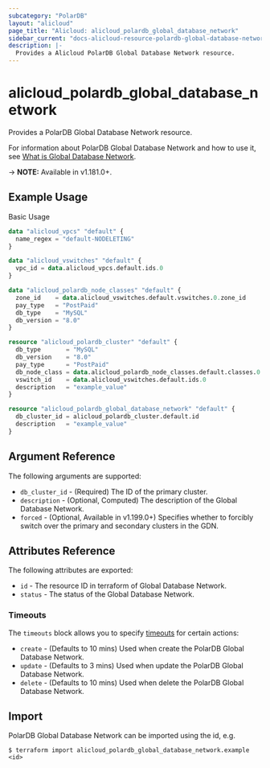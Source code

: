 ```yaml
---
subcategory: "PolarDB"
layout: "alicloud"
page_title: "Alicloud: alicloud_polardb_global_database_network"
sidebar_current: "docs-alicloud-resource-polardb-global-database-network"
description: |-
  Provides a Alicloud PolarDB Global Database Network resource.
---
```


# alicloud\_polardb\_global\_database\_network

Provides a PolarDB Global Database Network resource.

For information about PolarDB Global Database Network and how to use it, see [What is Global Database Network](https://www.alibabacloud.com/help/en/polardb-for-mysql/latest/createglobaldatabasenetwork).

-> **NOTE:** Available in v1.181.0+.

## Example Usage

Basic Usage

```terraform
data "alicloud_vpcs" "default" {
  name_regex = "default-NODELETING"
}

data "alicloud_vswitches" "default" {
  vpc_id = data.alicloud_vpcs.default.ids.0
}

data "alicloud_polardb_node_classes" "default" {
  zone_id    = data.alicloud_vswitches.default.vswitches.0.zone_id
  pay_type   = "PostPaid"
  db_type    = "MySQL"
  db_version = "8.0"
}

resource "alicloud_polardb_cluster" "default" {
  db_type       = "MySQL"
  db_version    = "8.0"
  pay_type      = "PostPaid"
  db_node_class = data.alicloud_polardb_node_classes.default.classes.0.supported_engines.0.available_resources.0.db_node_class
  vswitch_id    = data.alicloud_vswitches.default.ids.0
  description   = "example_value"
}

resource "alicloud_polardb_global_database_network" "default" {
  db_cluster_id = alicloud_polardb_cluster.default.id
  description   = "example_value"
}
```

## Argument Reference

The following arguments are supported:

* `db_cluster_id` - (Required) The ID of the primary cluster.
* `description` - (Optional, Computed) The description of the Global Database Network.
* `forced` - (Optional, Available in v1.199.0+) Specifies whether to forcibly switch over the primary and secondary clusters in the GDN.

## Attributes Reference

The following attributes are exported:

* `id` - The resource ID in terraform of Global Database Network.
* `status` - The status of the Global Database Network.

### Timeouts

The `timeouts` block allows you to specify [timeouts](https://www.terraform.io/docs/configuration-0-11/resources.html#timeouts) for certain actions:

* `create` - (Defaults to 10 mins) Used when create the PolarDB Global Database Network.
* `update` - (Defaults to 3 mins) Used when update the PolarDB Global Database Network.
* `delete` - (Defaults to 10 mins) Used when delete the PolarDB Global Database Network.

## Import

PolarDB Global Database Network can be imported using the id, e.g.

```shell
$ terraform import alicloud_polardb_global_database_network.example <id>
```